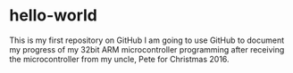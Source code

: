 # hello-world
This is my first repository on GitHub
I am going to use GitHub to document my progress of my 32bit ARM microcontroller programming after receiving the microcontroller
from my uncle, Pete for Christmas 2016.
